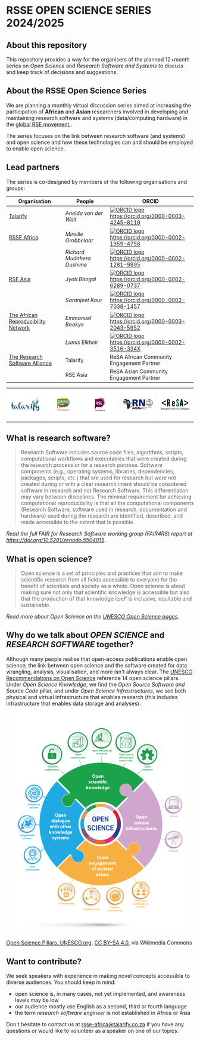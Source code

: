 # RSSE OPEN SCIENCE SERIES 2024/2025

## About this repository

This repository provides a way for the organisers of the planned 12+month series on _Open Science_ and _Research Software and Systems_ to discuss and keep track of decisions and suggestions.

## About the RSSE Open Science Series

We are planning a monthly virtual discussion series aimed at increasing the participation of __African__ and __Asian__ researchers involved in developing and maintaining research software and systems (data/computing hardware) in the [global RSE movement.](https://www.software.ac.uk/blog/not-so-brief-history-research-software-engineers-0).

The series focuses on the link between research software (and systems) and open science and how these technologies can and should be employed to enable open science.

## Lead partners

The series is co-designed by members of the following organisations and groups:


| Organisation  | People | ORCID |
|-|-|-|
| [Talarify](https://talarify.co.za) | _Anelda van der Walt_ | <a href="https://orcid.org/0000-0003-4245-8119"><img alt="ORCID logo" src="https://info.orcid.org/wp-content/uploads/2019/11/orcid_16x16.png" width="16" height="16" />https://orcid.org/0000-0003-4245-8119</a> |
|  [RSSE Africa](https://rsse.africa) |_Mireille Grobbelaar_ |<a href="https://orcid.org/0000-0002-1959-4756"><img alt="ORCID logo" src="https://info.orcid.org/wp-content/uploads/2019/11/orcid_16x16.png" width="16" height="16" />https://orcid.org/0000-0002-1959-4756</a> |
| |_Richard Mudahera Dushime_| <a href="https://orcid.org/0000-0002-1281-9895"><img alt="ORCID logo" src="https://info.orcid.org/wp-content/uploads/2019/11/orcid_16x16.png" width="16" height="16" />https://orcid.org/0000-0002-1281-9895</a> |
| [RSE Asia](https://rse-asia.github.io/RSE_Asia/) | _Jyoti Bhogal_ | <a href="https://orcid.org/0000-0002-6289-0737"><img alt="ORCID logo" src="https://info.orcid.org/wp-content/uploads/2019/11/orcid_16x16.png" width="16" height="16" />https://orcid.org/0000-0002-6289-0737</a> |
| | _Saranjeet Kaur_ | <a href="https://orcid.org/0000-0002-7038-1457"><img alt="ORCID logo" src="https://info.orcid.org/wp-content/uploads/2019/11/orcid_16x16.png" width="16" height="16" />https://orcid.org/0000-0002-7038-1457</a> |
| [The African Reproducibility Network](https://africanrn.org/) | _Emmanuel Boakye_ | <a href="https://orcid.org/0000-0003-2043-5952"><img alt="ORCID logo" src="https://info.orcid.org/wp-content/uploads/2019/11/orcid_16x16.png" width="16" height="16" />https://orcid.org/0000-0003-2043-5952</a> |
| | _Lamis Elkheir_ | <a href="https://orcid.org/0000-0002-3516-334X"><img alt="ORCID logo" src="https://info.orcid.org/wp-content/uploads/2019/11/orcid_16x16.png" width="16" height="16" />https://orcid.org/0000-0002-3516-334X</a> |
| [The Research Software Alliance](https://www.researchsoft.org/) | Talarify | ReSA African Community Engagement Partner |
| | RSE Asia | ReSA Asian Community Engagement Partner |

<table align="center">
    <tr>
        <td align="center"><img src="images/logos/talarify.png" alt="Talarify logo"></td>
        <td align="center"><img src="images/logos/rsse-africa.png" alt="RSSE Africa logo"></td>
        <td align="center"><img src="images/logos/rse-asia.png" alt="RSE Asia logo"></td>
        <td align="center"><img src="images/logos/aren.png" alt="AREN logo"></td>
        <td align="center"><img src="images/logos/resa.png" alt="ReSA logo"></td>
    </tr>
</table>


## What is research software?

> Research Software includes source code files, algorithms, scripts, computational workflows and executables that were created during the research process or for a research purpose.
> Software components (e.g., operating systems, libraries, dependencies, packages, scripts, etc.) that are used for research but were not created during or with a clear research intent
> should be considered software in research and not Research Software. This differentiation may vary between disciplines. The minimal requirement for achieving computational reproducibility
> is that all the computational components (Research Software, software used in research, documentation and hardware) used during the research are identified, described, and made accessible
> to the extent that is possible.

_Read the full FAIR for Research Software working group (FAIR4RS) report at https://doi.org/10.5281/zenodo.5504015_.


## What is open science?

> Open science is a set of principles and practices that aim to make scientific research from all fields accessible to everyone for the benefit of scientists and society as a whole.
> Open science is about making sure not only that scientific knowledge is accessible but also that the production of that knowledge itself is inclusive, equitable and sustainable.

_Read more about Open Science on the [UNESCO Open Science pages](https://www.unesco.org/en/open-science/about?hub=686)_.

## Why do we talk about _OPEN SCIENCE_ and _RESEARCH SOFTWARE_ together?

Although many people realise that open-access publications enable open science, the link between open science and the software created for data wrangling, analysis, visualisation, and more isn't always clear. The [UNESCO Recommendations on Open Science](https://www.unesco.org/en/open-science/about?hub=686) reference 14 open science pillars. Under _Open Science Knowledge_, we find the _Open Source Software and Source Code_ pillar, and under _Open Science Infrastructures_, we see both physical and virtual infrastructure that enables research (this includes infrastructure that enables data storage and analyses).

![Open Science Pillars](images/openscience-pillars.png)

<a href="https://commons.wikimedia.org/wiki/File:UNESCO-Open_science-pillars-en.png">Open Science Pillars. UNESCO.org</a>, <a href="https://creativecommons.org/licenses/by-sa/4.0">CC BY-SA 4.0</a>, via Wikimedia Commons


## Want to contribute?

We seek speakers with experience in making novel concepts accessible to diverse audiences. You should keep in mind:
- open science is, in many cases, not yet implemented, and awareness levels may be low
- our audience mostly use English as a second, third or fourth language
- the term _research software engineer_ is not established in Africa or Asia

Don't hesitate to contact us at [rsse-africa@talarify.co.za](mailto:rsse-africa@talarify.co.za) if you have any questions or would like to volunteer as a speaker on one of our topics.


